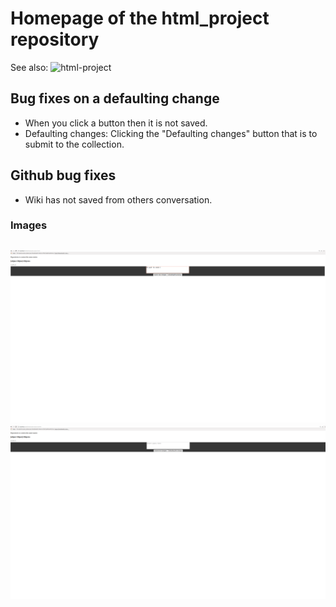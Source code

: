 # Homepage of the html_project repository
See also: ![html-project](https://github.com/zixuan75/html_project)
## Bug fixes on a defaulting change
 - When you click a button then it is not saved.
 - Defaulting changes: Clicking the "Defaulting changes" button that is to submit to the collection.
## Github bug fixes
 - Wiki has not saved from others conversation.
### Images
![Screenshot 1](post.png)
![Screenshot 2](foulder.png)
---
